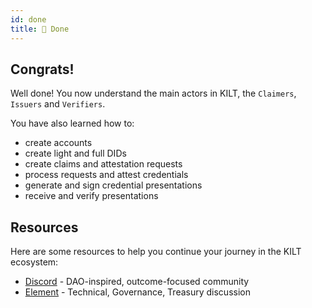 ```yaml
---
id: done
title: 🚀 Done
---
```


## Congrats!

Well done!
You now understand the main actors in KILT, the `Claimers`, `Issuers` and `Verifiers`.

You have also learned how to:

- create accounts
- create light and full DIDs
- create claims and attestation requests
- process requests and attest credentials
- generate and sign credential presentations
- receive and verify presentations

## Resources

Here are some resources to help you continue your journey in the KILT ecosystem:

- [Discord](https://discord.gg/5VZnPdTZMy) - DAO-inspired, outcome-focused community
- [Element](https://matrix.to/#/%23kilt-general:matrix.org) - Technical, Governance, Treasury discussion
